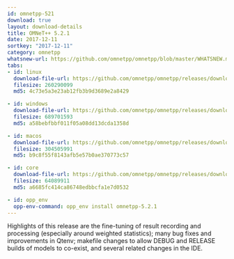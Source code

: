 ```yaml
---
id: omnetpp-521
download: true
layout: download-details
title: OMNeT++ 5.2.1
date: 2017-12-11
sortkey: "2017-12-11"
category: omnetpp
whatsnew-url: https://github.com/omnetpp/omnetpp/blob/master/WHATSNEW.md#omnet-521-december-2017
tabs:
- id: linux
  download-file-url: https://github.com/omnetpp/omnetpp/releases/download/omnetpp-5.2.1/omnetpp-5.2.1-src-linux.tgz
  filesize: 260290099
  md5: 4c73e5a3e23ab12fb3b9d3689e2a8429

- id: windows
  download-file-url: https://github.com/omnetpp/omnetpp/releases/download/omnetpp-5.2.1/omnetpp-5.2.1-src-windows.zip
  filesize: 689701593
  md5: a58bebfbbf011f05a08dd13dcda1358d

- id: macos
  download-file-url: https://github.com/omnetpp/omnetpp/releases/download/omnetpp-5.2.1/omnetpp-5.2.1-src-macosx.tgz
  filesize: 304505991
  md5: b9c8f55f8143afb5e57b0ae370773c57

- id: core
  download-file-url: https://github.com/omnetpp/omnetpp/releases/download/omnetpp-5.2.1/omnetpp-5.2.1-src-core.tgz
  filesize: 64089911
  md5: a6685fc414ca86748edbbcfa1e7d0532

- id: opp_env
  opp-env-command: opp_env install omnetpp-5.2.1
---
```


Highlights of this release are the fine-tuning of result recording and
processing (especially around weighted statistics); many bug fixes and
improvements in Qtenv; makefile changes to allow DEBUG and RELEASE builds of
models to co-exist, and several related changes in the IDE.
